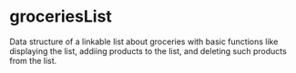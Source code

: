 # groceriesList
Data structure of a linkable list about groceries with basic functions like displaying the list, addiing products to the list, and deleting such products from the list.
